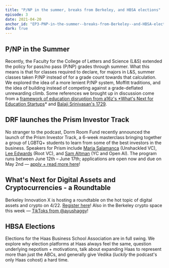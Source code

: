```yaml
---
title: "P/NP in the summer, breaks from Berkeley, and HBSA elections"
episode: 3
date: 2021-04-20
anchor_id: "EP3-PNP-in-the-summer--breaks-from-Berkeley--and-HBSA-elections-evahek"
dark: true
---
```


## P/NP in the Summer

Recently, the Faculty for the College of Letters and Science (L&S) extended the policy for pass/no pass (P/NP) grades through summer. What this means is that for classes required to declare, for majors in L&S, summer classes taken P/NP instead of for a grade count towards that calculation. We explored the idea of a more lenient P/NP system, Moffitt traditions, and the idea of building instead of competing against a grade-deflated unrewarding climb. Some references we brought up in discussion come from a [framework of education disruption from a16z's *What's Next for Education Startups](https://www.youtube.com/watch?v=Ylr7A1Gk0Bg)* and [Balaji Srinivasan's 1729](https://1729.com/?utm_source=Build+The+Future).

## DRF launches the Prism Investor Track

No stranger to the podcast, Dorm Room Fund recently announced the launch of the Prism Investor Track, a 6-week masterclass bringing together a group of LGBTQ+ students to learn from some of the best investors in the business. Speakers for Prism include [Maria Salamanca](https://twitter.com/mariasalamancam) (Unshackled VC), [Lee Edwards](https://twitter.com/terronk) (Root VC), and [Sam Altman](https://twitter.com/sama) (YC and Open AI). The program runs between June 12th – June 17th; applications are open now and due on May 2nd — [apply + read more here](https://prism.dormroomfund.com/?utm_source=Build+The+Future)!

## What's Next for Digital Assets and Cryptocurrencies - a Roundtable

Berkeley Innovation X is hosting a roundtable on the hot topic of digital assets and crypto on 4/22. [Register here](https://innox.berkeley.edu/event/innovation-x-roundtable-whats-next-for-digital-assets-and-cryptocurrencies/?utm_source=Build+The+Future)! Also in the Berkeley crypto space this week — [TikToks from @ayushaggy](https://www.tiktok.com/@ayushaggy/video/6944430464933317894)!

## HBSA Elections

Elections for the Haas Business School Association are in full swing. We explore why election platforms at Haas always feel the same, question underlying nepotism + motivations, talk about expanding Haas to represent more than just the ABCs, and generally give Vedika (*luckily* the podcast's only Haas cohost) a hard time.